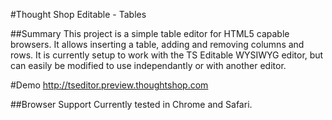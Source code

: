 #Thought Shop Editable - Tables

##Summary
This project is a simple table editor for HTML5 capable browsers.  It
allows inserting a table, adding and removing columns and rows. It is
currently setup to work with the TS Editable WYSIWYG editor, but can
easily be modified to use independantly or with another editor.

#Demo
<http://tseditor.preview.thoughtshop.com>

##Browser Support
Currently tested in Chrome and Safari.
